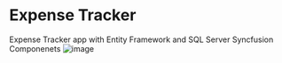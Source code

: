 # Expense Tracker
Expense Tracker app with Entity Framework and SQL Server 
Syncfusion Componenets
![image](https://user-images.githubusercontent.com/41312751/236580659-cf8118ba-22b5-4c2b-a872-3520bafadc71.png)

